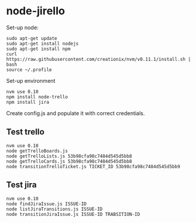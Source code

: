 # node-jirello

Set-up node:

    sudo apt-get update
    sudo apt-get install nodejs
    sudo apt-get install npm
    curl https://raw.githubusercontent.com/creationix/nvm/v0.11.1/install.sh | bash
    source ~/.profile

Set-up environment

    nvm use 0.10
    npm install node-trello
    npm install jira

Create config.js and populate it with correct credentials.

## Test trello

    nvm use 0.10
    node getTrelloBoards.js
    node getTrelloLists.js 53b98cfa98c7484d545d5bb8
    node getTrelloCards.js 53b98cfa98c7484d545d5bb8
    node transitionTrelloTicket.js TICKET_ID 53b98cfa98c7484d545d5bb9

## Test jira

    nvm use 0.10
    node findJiraIssue.js ISSUE-ID
    node listJiraTransitions.js ISSUE-ID
    node transitionJiraIssue.js ISSUE-ID TRABSITION-ID

